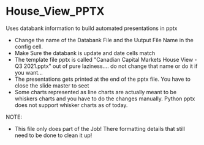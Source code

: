 # House_View_PPTX
Uses databank information to build automated presentations in pptx

- Change the name of the Databank File and the Uutput File Name in the config cell.
- Make Sure the databank is update and date cells match
- The template file pptx is called "Canadian Capital Markets House View - Q3 2021.pptx" out of pure laziness.... do not change that name or do it if you want...
- The presentations gets printed at the end of the pptx file. You have to close the slide master to seet
- Some charts represented as line charts are actually meant to be whiskers charts and you have to do the changes manually. Python pptx does not support whisker charts as of today.

NOTE:
* This file only does part of the Job! There formatting details that still need to be done to clean it up!



